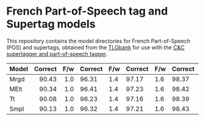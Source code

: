 # French Part-of-Speech tag and Supertag models

This repository contains the model directories for French Part-of-Speech (POS) and supertags, obtained from the [TLGbank](https://github.com/RichardMoot/TLGbank/) for use with the
[C&C supertagger
  and part-of-speech tagger](http://svn.ask.it.usyd.edu.au/trac/candc/wiki).

Model | Correct | F/w |Correct | F/w | Correct | F/w | Correct | F/w | Correct | F/w | Correct | F/w
------|---------:|-----------:|--------|-----------|---------|-----------|---------|-----------|---------|-----------|---------|----------
Mrgd | 90.43 | 1.0 | 96.31  | 1.4 | 97.17 | 1.6 | 98.37 | 2.3 | 98.53 | 2.8 | 98.79 | 4.5
MElt | 90.34 | 1.0 | 96.41 | 1.4 | 97.23 | 1.6 | 98.42 | 2.4 | 98.60 | 2.9 | 98.87 | 4.5
Tt  | 90.08 | 1.0 | 96.23 | 1.4 | 97.16 | 1.6 | 98.39 | 2.4 | 98.56 | 2.9 | 98.83 | 4.6
Smpl | 90.13 | 1.0 | 96.32 | 1.4 | 97.21 | 1.6 | 98.43 | 2.4 | 98.60 | 2.9 | 98.86 | 4.6
